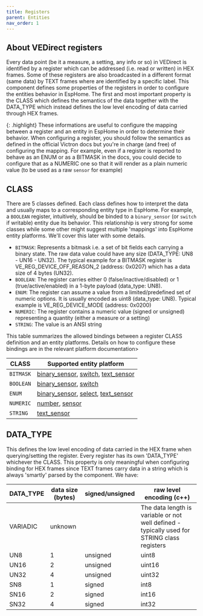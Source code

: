 ```yaml
---
title: Registers
parent: Entities
nav_order: 1
---
```


## About VEDirect registers

Every data point (be it a measure, a setting, any info or so) in VEDirect is identified by a register which can be addressed (i.e. read or written) in HEX frames. Some of these registers are also broadcasted in a different format (same data) by TEXT frames where are identified by a specific label.
This component defines some properties of the registers in order to configure the entities behavior in EspHome. The first and most important property is the CLASS which defines the semantics of the data together with the DATA_TYPE which instead defines the low level encoding of data carried through HEX frames.

{: .highlight}
These informations are useful to configure the mapping between a register and an entity in EspHome in order to determine their behavior. When configuring a register, you should follow the semantics as defined in the official Victron docs but you're in charge (and free) of configuring the mapping. For example, even if a register is reported to behave as an ENUM or as a BITMASK in the docs, you could decide to configure that as a NUMERIC one so that it will render as a plain numeric value (to be used as a raw `sensor` for example)

## CLASS

There are 5 classes defined. Each class defines how to interpret the data and usually maps to a corresponding entity type in EspHome. For example, a `BOOLEAN` register, intuitively, should be binded to a `binary_sensor` (or `switch` if writable) entity due its behavior. This relationship is very strong for some classes while some other might suggest multiple 'mappings' into EspHome entity platforms. We'll cover this later with some details.

- `BITMASK`: Represents a bitmask i.e. a set of bit fields each carrying a binary state. The raw data value could have any size (DATA_TYPE: UN8 - UN16 - UN32). The typical example for a BITMASK register is VE_REG_DEVICE_OFF_REASON_2 (address: 0x0207) which has a data size of 4 bytes (UN32).
- `BOOLEAN`: The register carries either 0 (false/inactive/disabled) or 1 (true/active/enabled) in a 1-byte payload (data_type: UN8).
- `ENUM`: The register can assume a value from a limited/predefined set of numeric options. It is usually encoded as uint8 (data_type: UN8). Typical example is VE_REG_DEVICE_MODE (address: 0x0200)
- `NUMERIC`: The register contains a numeric value (signed or unsigned) representing a quantity (either a measure or a setting)
- `STRING`: The value is an ANSI string

This table summarizes the allowed bindings between a register CLASS definition and an entity platforms. Details on how to configure these bindings are in the relevant platform documentation>

| CLASS     | Supported entity platform                                                    |
| --------- | ---------------------------------------------------------------------------- |
| `BITMASK` | [binary_sensor](binary_sensor), [switch](switch), [text_sensor](text_sensor) |
| `BOOLEAN` | [binary_sensor](binary_sensor), [switch](switch)                             |
| `ENUM`    | [binary_sensor](binary_sensor), [select](select), [text_sensor](text_sensor) |
| `NUMERIC` | [number](number), [sensor](sensor)                                           |
| `STRING`  | [text_sensor](text_sensor)                                                   |

## DATA_TYPE

This defines the low level encoding of data carried in the HEX frame when querying/setting the register. Every register has its own 'DATA_TYPE' whichever the CLASS. This property is only meaningful when configuring binding for HEX frames since TEXT frames carry data in a string which is always 'smartly' parsed by the component.
We have:

| DATA_TYPE | data size (bytes) | signed/unsigned | raw level encoding (c++)                                                                    |
| --------- | ----------------- | --------------- | ------------------------------------------------------------------------------------------- |
| VARIADIC  | unknown           |                 | The data length is variable or not well defined - typically used for STRING class registers |
| UN8       | 1                 | unsigned        | uint8                                                                                       |
| UN16      | 2                 | unsigned        | uint16                                                                                      |
| UN32      | 4                 | unsigned        | uint32                                                                                      |
| SN8       | 1                 | signed          | int8                                                                                        |
| SN16      | 2                 | signed          | int16                                                                                       |
| SN32      | 4                 | signed          | int32                                                                                       |
